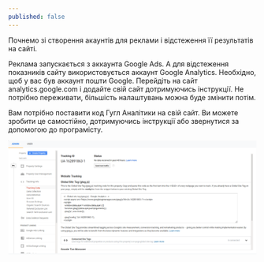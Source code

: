 ```yaml
---
published: false
---
```

Почнемо зі створення акаунтів для реклами і відстеження її результатів на сайті.

Реклама запускається з аккаунта Google Ads. А для відстеження показників сайту використовується аккаунт Google Analytics. Необхідно, щоб у вас був аккаунт пошти Google. Перейдіть на сайт analytics.google.com і додайте свій сайт дотримуючись інструкції. Не потрібно переживати, більшість налаштувань можна буде змінити потім.

Вам потрібно поставити код Гугл Аналітики на свій сайт. Ви можете зробити це самостійно, дотримуючись інструкції або звернутися за допомогою до програмісту.

![Ставимо код Google Analytics](/images/ga1.png)